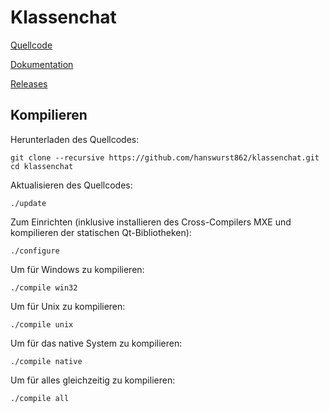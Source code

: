 # Klassenchat

[Quellcode](https://github.com/lbartl/klassenchat)

[Dokumentation](https://lbartl.github.io/klassenchat)

[Releases](https://github.com/lbartl/klassenchat/releases)

## Kompilieren
Herunterladen des Quellcodes:

    git clone --recursive https://github.com/hanswurst862/klassenchat.git
    cd klassenchat
    
Aktualisieren des Quellcodes:
    
    ./update
    
Zum Einrichten (inklusive installieren des Cross-Compilers MXE und kompilieren der statischen Qt-Bibliotheken):

    ./configure

Um für Windows zu kompilieren:

    ./compile win32

Um für Unix zu kompilieren:

    ./compile unix
    
Um für das native System zu kompilieren:

    ./compile native
    
Um für alles gleichzeitig zu kompilieren:
    
    ./compile all
